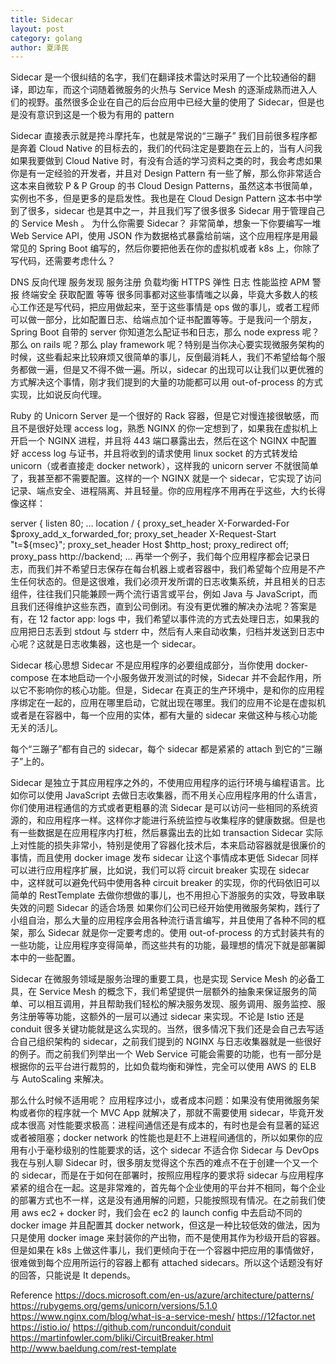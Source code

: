 ```yaml
---
title: Sidecar
layout: post
category: golang
author: 夏泽民
---
```

Sidecar 是一个很纠结的名字，我们在翻译技术雷达时采用了一个比较通俗的翻译，即边车，而这个词随着微服务的火热与 Service Mesh 的逐渐成熟而进入人们的视野。虽然很多企业在自己的后台应用中已经大量的使用了 Sidecar，但是也是没有意识到这是一个极为有用的 pattern
<!-- more -->
Sidecar 直接表示就是挎斗摩托车，也就是常说的“三蹦子”
我们目前很多程序都是奔着 Cloud Native 的目标去的，我们的代码注定是要跑在云上的，当有人问我如果我要做到 Cloud Native 时，有没有合适的学习资料之类的时，我会考虑如果你是有一定经验的开发者，并且对 Design Pattern 有一些了解，那么你非常适合这本来自微软 P & P Group 的书 Cloud Design Patterns，虽然这本书很简单，实例也不多，但是更多的是启发性。我也是在 Cloud Design Pattern 这本书中学到了很多，sidecar 也是其中之一，并且我们写了很多很多 Sidecar 用于管理自己的 Service Mesh 。
为什么你需要 Sidecar？
非常简单，想象一下你要编写一堆 Web Service API，使用 JSON 作为数据格式暴露给前端，这个应用程序是用最常见的 Spring Boot 编写的，然后你要把他丢在你的虚拟机或者 k8s 上，你除了写代码，还需要考虑什么？

DNS
反向代理
服务发现
服务注册
负载均衡
HTTPS
弹性
日志
性能监控 APM
警报
终端安全
获取配置
等等
很多同事都对这些事情嗤之以鼻，毕竟大多数人的核心工作还是写代码，把应用做起来，至于这些事情是 ops 做的事儿，或者工程师可以做一部分，比如配置日志、给端点加个证书配置等等。于是我问一个朋友，Spring Boot 自带的 server 你知道怎么配证书和日志，那么 node express 呢？那么 on rails 呢？那么 play framework 呢？特别是当你决心要实现微服务架构的时候，这些看起来比较麻烦又很简单的事儿，反倒最消耗人，我们不希望给每个服务都做一遍，但是又不得不做一遍。所以，sidecar 的出现可以让我们以更优雅的方式解决这个事情，刚才我们提到的大量的功能都可以用 out-of-process 的方式实现，比如说反向代理。

Ruby 的 Unicorn Server 是一个很好的 Rack 容器，但是它对慢连接很敏感，而且不是很好处理 access log，熟悉 NGINX 的你一定想到了，如果我在虚拟机上开启一个 NGINX 进程，并且将 443 端口暴露出去，然后在这个 NGINX 中配置好 access log 与证书，并且将收到的请求使用 linux socket 的方式转发给 unicorn（或者直接走 docker network），这样我的 unicorn server 不就很简单了，我甚至都不需要配置。这样的一个 NGINX 就是一个 sidecar，它实现了访问记录、端点安全、进程隔离、并且轻量。你的应用程序不用再在乎这些，大约长得像这样：

server {
  listen 80;
...
  location / {
    proxy_set_header X-Forwarded-For \$proxy_add_x_forwarded_for;
    proxy_set_header X-Request-Start "t=\${msec}";
    proxy_set_header Host \$http_host;
    proxy_redirect off;
    proxy_pass http://backend;
...
再举一个例子，我们每个应用程序都会记录日志，而我们并不希望日志保存在每台机器上或者容器中，我们希望每个应用是不产生任何状态的。但是这很难，我们必须开发所谓的日志收集系统，并且相关的日志组件，往往我们只能兼顾一两个流行语言或平台，例如 Java 与 JavaScript，而且我们还得维护这些东西，直到公司倒闭。有没有更优雅的解决办法呢？答案是有，在 12 factor app: logs 中，我们希望以事件流的方式去处理日志，如果我的应用把日志丢到 stdout 与 stderr 中，然后有人来自动收集，归档并发送到日志中心呢？这就是日志收集器，这也是一个 sidecar。

Sidecar 核心思想
Sidecar 不是应用程序的必要组成部分，当你使用 docker-compose 在本地启动一个小服务做开发测试的时候，Sidecar 并不会起作用，所以它不影响你的核心功能。但是，Sidecar 在真正的生产环境中，是和你的应用程序绑定在一起的，应用在哪里启动，它就出现在哪里。我们的应用不论是在虚拟机或者是在容器中，每一个应用的实体，都有大量的 sidecar 来做这种与核心功能无关的活儿。

每个“三蹦子”都有自己的 sidecar，每个 sidecar 都是紧紧的 attach 到它的“三蹦子”上的。

Sidecar 是独立于其应用程序之外的，不使用应用程序的运行环境与编程语言。比如你可以使用 JavaScript 去做日志收集器，而不用关心应用程序用的什么语言，你们使用进程通信的方式或者更粗暴的流
Sidecar 是可以访问一些相同的系统资源的，和应用程序一样。这样你才能进行系统监控与收集程序的健康数据。但是也有一些数据是在应用程序内打桩，然后暴露出去的比如 transaction
Sidecar 实际上对性能的损失非常小，特别是使用了容器化技术后，本来启动容器就是很廉价的事情，而且使用 docker image 发布 sidecar 让这个事情成本更低
Sidecar 同样可以进行应用程序扩展，比如说，我们可以将 circuit breaker 实现在 sidecar 中，这样就可以避免代码中使用各种 circuit breaker 的实现，你的代码依旧可以简单的 RestTemplate 去做你想做的事儿，也不用担心下游服务的实效，导致串联失效的问题
Sidecar 的适合场景
如果你们公司已经开始使用微服务架构，践行了小组自治，那么大量的应用程序会用各种流行语言编写，并且使用了各种不同的框架，那么 Sidecar 就是你一定要考虑的。使用 out-of-process 的方式封装共有的一些功能，让应用程序变得简单，而这些共有的功能，最理想的情况下就是部署脚本中的一些配置。

Sidecar 在微服务领域是服务治理的重要工具，也是实现 Service Mesh 的必备工具，在 Service Mesh 的概念下，我们希望提供一层额外的抽象来保证服务的简单、可以相互调用，并且帮助我们轻松的解决服务发现、服务调用、服务监控、服务注册等等功能，这额外的一层可以通过 sidecar 来实现。不论是 Istio 还是 conduit 很多关键功能就是这么实现的。当然，很多情况下我们还是会自己去写适合自己组织架构的 sidecar，之前我们提到的 NGINX 与日志收集器就是一些很好的例子。而之前我们列举出一个 Web Service 可能会需要的功能，也有一部分是根据你的云平台进行裁剪的，比如负载均衡和弹性，完全可以使用 AWS 的 ELB 与 AutoScaling 来解决。

那么什么时候不适用呢？
应用程序过小，或者成本问题：如果没有使用微服务架构或者你的程序就一个 MVC App 就解决了，那就不需要使用 sidecar，毕竟开发成本很高
对性能要求极高：进程间通信还是有成本的，有时也是会有显著的延迟或者被阻塞；docker network 的性能也是赶不上进程间通信的，所以如果你的应用有小于毫秒级别的性能要求的话，这个 sidecar 不适合你
Sidecar 与 DevOps
我在与别人聊 Sidecar 时，很多朋友觉得这个东西的难点不在于创建一个又一个的 sidecar，而是在于如何在部署时，按照应用程序的要求将 sidecar 与应用程序紧紧的组合在一起。这是非常难的，首先每个企业使用的平台并不相同，每个企业的部署方式也不一样，这是没有通用解的问题，只能按照现有情况。在之前我们使用 aws ec2 + docker 时，我们会在 ec2 的 launch config 中去启动不同的 docker image 并且配置其 docker network，但这是一种比较低效的做法，因为只是使用 docker image 来封装你的产出物，而不是使用其作为秒级开启的容器。但是如果在 k8s 上做这件事儿，我们更倾向于在一个容器中把应用的事情做好，很难做到每个应用所运行的容器上都有 attached sidecars。所以这个话题没有好的回答，只能说是 It depends。

Reference
https://docs.microsoft.com/en-us/azure/architecture/patterns/
https://rubygems.org/gems/unicorn/versions/5.1.0
https://www.nginx.com/blog/what-is-a-service-mesh/
https://12factor.net
https://istio.io/
https://github.com/runconduit/conduit
https://martinfowler.com/bliki/CircuitBreaker.html
http://www.baeldung.com/rest-template